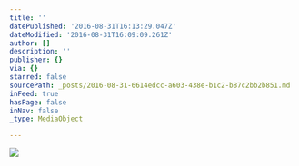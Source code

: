 ```yaml
---
title: ''
datePublished: '2016-08-31T16:13:29.047Z'
dateModified: '2016-08-31T16:09:09.261Z'
author: []
description: ''
publisher: {}
via: {}
starred: false
sourcePath: _posts/2016-08-31-6614edcc-a603-438e-b1c2-b87c2bb2b851.md
inFeed: true
hasPage: false
inNav: false
_type: MediaObject

---
```

![](https://the-grid-user-content.s3-us-west-2.amazonaws.com/e5269e67-a5c1-4304-a123-909461d9451e.jpg)